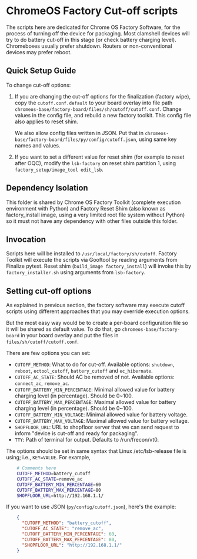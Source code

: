 ChromeOS Factory Cut-off scripts
================================
The scripts here are dedicated for Chrome OS Factory Software, for the process
of turning off the device for packaging. Most clamshell devices will try to
do battery cut-off in this stage (or check battery charging level). Chromeboxes
usually prefer shutdown. Routers or non-conventional devices may prefer reboot.

Quick Setup Guide
-----------------
To change cut-off options:

1. If you are changing the cut-off options for the finalization (factory wipe),
   copy the `cutoff.conf.default` to your board overlay into file path
   `chromeos-base/factory-board/files/sh/cutoff/cutoff.conf`.
   Change values in the config file, and rebuild a new factory toolkit.
   This config file also applies to reset shim.

   We also allow config files written in JSON. Put that in
   `chromeos-base/factory-board/files/py/config/cutoff.json`,
   using same key names and values.

2. If you want to set a different value for reset shim (for example to reset
   after OQC), modify the `lsb-factory` on reset shim partition 1, using
   `factory_setup/image_tool edit_lsb`.

Dependency Isolation
--------------------
This folder is shared by Chrome OS Factory Toolkit (complete execution
environment with Python) and Factory Reset Shim (also known as factory_install
image, using a very limited root file system without Python) so it must not have
any dependency with other files outside this folder.

Invocation
----------
Scripts here will be installed to `/usr/local/factory/sh/cutoff`. Factory
Toolkit will execute the scripts via Gooftool by reading arguments from Finalize
pytest. Reset shim (`build_image factory_install`) will invoke this by
`factory_installer.sh` using arguments from `lsb-factory`.

Setting cut-off options
-----------------------
As explained in previous section, the factory software may execute cutoff
scripts using different approaches that you may override execution options.

But the most easy way would be to create a per-board configuration file so it
will be shared as default value. To do that, go `chromeos-base/factory-board`
in your board overlay and put the files in `files/sh/cutoff/cutoff.conf`.

There are few options you can set:

 - `CUTOFF_METHOD`: What to do for cut-off. Available options: `shutdown`,
     `reboot`, `ectool_cutoff`, `battery_cutoff` and `ec_hibernate`.
 - `CUTOFF_AC_STATE`: Should AC be removed of not. Available options:
     `connect_ac`, `remove_ac`.
 - `CUTOFF_BATTERY_MIN_PERCENTAGE`: Minimal allowed value for battery charging
     level (in percentage). Should be 0~100.
 - `CUTOFF_BATTERY_MAX_PERCENTAGE`: Maximal allowed value for battery charging
     level (in percentage). Should be 0~100.
 - `CUTOFF_BATTERY_MIN_VOLTAGE`: Minimal allowed value for battery voltage.
 - `CUTOFF_BATTERY_MAX_VOLTAGE`: Maximal allowed value for battery voltage.
 - `SHOPFLOOR_URL`: URL to shopfloor server that we can send request to inform
     "device is cut-off and ready for packaging".
 - `TTY`: Path of terminal for output. Defaults to /run/frecon/vt0.

The options should be set in same syntax that Linux /etc/lsb-release file is
using; i.e., `KEY=VALUE`. For example,

```sh
    # Comments here
    CUTOFF_METHOD=battery_cutoff
    CUTOFF_AC_STATE=remove_ac
    CUTOFF_BATTERY_MIN_PERCENTAGE=60
    CUTOFF_BATTERY_MAX_PERCENTAGE=80
    SHOPFLOOR_URL=http://192.168.1.1/
```

If you want to use JSON (`py/config/cutoff.json`), here's the example:

```json
    {
      "CUTOFF_METHOD": "battery_cutoff",
      "CUTOFF_AC_STATE": "remove_ac",
      "CUTOFF_BATTERY_MIN_PERCENTAGE": 60,
      "CUTOFF_BATTERY_MAX_PERCENTAGE": 80,
      "SHOPFLOOR_URL": "http://192.168.1.1/"
    }
```
